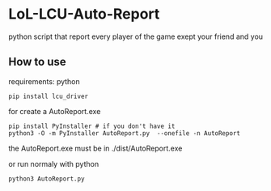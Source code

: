 # LoL-LCU-Auto-Report
python script that report every player of the game exept your friend and you 

## How to use
requirements: python
```
pip install lcu_driver
```
for create a AutoReport.exe 
```
pip install PyInstaller # if you don't have it
python3 -O -m PyInstaller AutoReport.py  --onefile -n AutoReport
``` 
the AutoReport.exe must be in ./dist/AutoReport.exe

or run normaly with python
```
python3 AutoReport.py
```